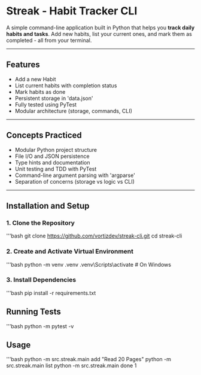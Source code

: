 # Streak - Habit Tracker CLI

A simple command-line application built in Python that helps you **track daily habits and tasks**.
Add new habits, list your current ones, and mark them as completed - all from your terminal.

---

## Features
- Add a new Habit
- List current habits with completion status
- Mark habits as done
- Persistent storage in 'data.json'
- Fully tested using PyTest
- Modular architecture (storage, commands, CLI)

--- 

## Concepts Practiced
- Modular Python project structure
- File I/O and JSON persistence
- Type hints and documentation
- Unit testing and TDD with PyTest
- Command-line argument parsing with 'argparse'
- Separation of concerns (storage vs logic vs CLI)

---

## Installation and Setup

### 1. Clone the Repository
'''bash
git clone https://github.com/vortizdev/streak-cli.git
cd streak-cli

### 2. Create and Activate Virtual Environment
'''bash
python -m venv .venv
.venv\Scripts\activate # On Windows

### 3. Install Dependencies
'''bash
pip install -r requirements.txt

## Running Tests
'''bash
python -m pytest -v

## Usage
'''bash
python -m src.streak.main add "Read 20 Pages"
python -m src.streak.main list
python -m src.streak.main done 1
